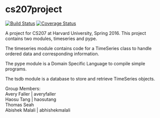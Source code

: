 # cs207project

[![Build Status](https://travis-ci.org/207leftovers/cs207project.svg?branch=master)](https://travis-ci.org/207leftovers/cs207project)
[![Coverage Status](https://coveralls.io/repos/github/207leftovers/cs207project/badge.svg?branch=master)](https://coveralls.io/github/207leftovers/cs207project?branch=master)

A project for CS207 at Harvard University, Spring 2016.  This project contains two modules, timeseries and pype.

The timeseries module contains code for a TimeSeries class to handle ordered data and corresponding information.  <br />

The pype module is a Domain Specific Language to compile simple programs. <br />

The tsdb module is a database to store and retrieve TimeSeries objects. <br />

Group Members:<br />
Avery Faller | averyfaller <br />
Haosu Tang | haosutang <br />
Thomas Seah <br />
Abishek Malali | abhishekmalali <br />

